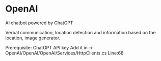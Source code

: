 # OpenAI
AI chatbot powered by ChatGPT

Verbal communication, location detection and information based on the location, image generator.

Prerequisite: ChatGPT API key
Add it in -> OpenAI/OpenAI/OpenAI/Services/HttpClients.cs Line:68

